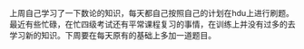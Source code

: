 上周自己学习了一下数论的知识，每天都自己按照自己的计划在hdu上进行刷题。最近有些忙碌，在忙四级考试还有平常课程复习的事情，在训练上并没有过多的去学习新的知识。下周要在每天原有的基础上多加一道题目。

